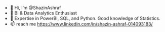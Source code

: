 - 👋 Hi, I’m @ShazinAshraf
- 👀 BI & Data Analytics Enthusiast
- 🌱 Expertise in PowerBI, SQL, and Python. Good knowledge of Statistics.
- 📫 reach me https://www.linkedin.com/in/shazin-ashraf-014093183/

<!---
ShazinAshraf/ShazinAshraf is a ✨ special ✨ repository because its `README.md` (this file) appears on your GitHub profile.
You can click the Preview link to take a look at your changes.
--->
